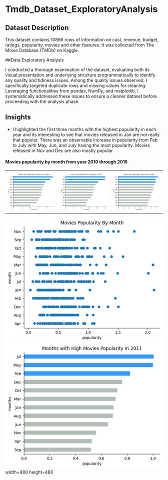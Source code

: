 # Tmdb_Dataset_ExploratoryAnalysis


## Dataset Description
This dataset contains 10866 rows of information on cast, revenue, budget, ratings, popularity, movies and other features. It was collected from The Movie Database (TMDb) on Kaggle.

##Data Exploratory Analysis

I conducted a thorough examination of the dataset, evaluating both its visual presentation and underlying structure programmatically to identify any quality and tidiness issues. 
Among the quality issues observed, I specifically targeted duplicate rows and missing values for cleaning. 
Leveraging functionalities from pandas, NumPy, and matplotlib, I systematically addressed these issues to ensure a cleaner dataset before proceeding with the analysis phase.

## Insights

- I highlighted the first three months with the highest popularity in each year and its interesting to see that movies released in Jan are not really that popular. There was an observable increase in popularity from Feb to July
with May, Jun, and July having the most popularity. Movies released in Nov and Dec are also mostly popular.

#### Movies popularity by month from year 2010 through 2015

<table style="border-collapse: collapse;">
  <tr>
    <td></td>
     <td></td>
     <td></td>
  </tr>
  <tr>
    <td><img src="https://github.com/Adebisea/Tmdb_Dataset_ExploratoryAnalysis/blob/ee4eb4531d8cbdaef193e929bc111a56677a1a47/asset/monthpop2010.png" ></td>
    <td><img src="https://github.com/Adebisea/Tmdb_Dataset_ExploratoryAnalysis/blob/ee4eb4531d8cbdaef193e929bc111a56677a1a47/asset/monthpop2011.png"></td>
    <td><img src="https://github.com/Adebisea/Tmdb_Dataset_ExploratoryAnalysis/blob/ee4eb4531d8cbdaef193e929bc111a56677a1a47/asset/monthpop2012.png"></td>
  </tr>
 </table>

![Alt text](https://github.com/Adebisea/Tmdb_Dataset_ExploratoryAnalysis/blob/ee4eb4531d8cbdaef193e929bc111a56677a1a47/asset/monthpop.png) ![Alt text](https://github.com/Adebisea/Tmdb_Dataset_ExploratoryAnalysis/blob/ee4eb4531d8cbdaef193e929bc111a56677a1a47/asset/monthpop2011.png)
width=480 height=480
